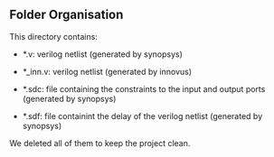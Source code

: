 ## Folder Organisation

This directory contains:

- *.v: verilog netlist (generated by synopsys)

- *_inn.v: verilog netlist (generated by innovus)

- *.sdc: file containing the constraints to the input and output ports (generated by synopsys)

- *.sdf: file containint the delay of the verilog netlist (generated by synopsys)

We deleted all of them to keep the project clean.
